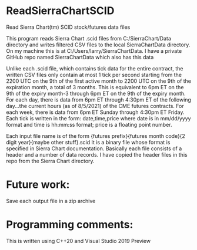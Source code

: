 # ReadSierraChartSCID
Read Sierra Chart(tm) SCID stock/futures data files

This program reads Sierra Chart .scid files from C:/SierraChart/Data directory and writes filtered CSV files to the local SierraChartData directory.
On my machine this is at C:/Users/larry/SierraChartData. I have a private GitHub repo named SierraChartData which also has this data

Unlike each .scid file, which contains tick data for the entire contract, 
the written CSV files only contain at most 1 tick per second starting from the 2200 UTC on the 9th of the first active month to 2200 UTC on the 9th of the expiration month,
a total of 3 months. This is equivalent to 6pm ET on the 9th of the expiry month-3 through 6pm ET on the 9th of the expiry month. For each day, there is data from 6pm ET
through 4:30pm ET of the following day...the current hours (as of 8/5/2021) of the CME futures contracts. For each week, there is data from 6pm ET Sunday through 4:30pm ET Friday.
Each tick is written in the form: date,time,price where date is in mm/dd/yyyy format and time is hh:mm:ss format; price is a floating point number.

Each input file name is of the form {futures prefix}{futures month code}{2 digit year}{maybe other stuff}.scid
It is a binary file whose format is specified in Sierra Chart documentation. Basically each file consists of a header and a number of data records. I have copied the
header files in this repo from the Sierra Chart directory.

# Future work:
Save each output file in a zip archive

# Programming comments:
This is written using C++20 and Visual Studio 2019 Preview